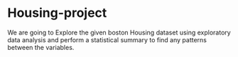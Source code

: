 # Housing-project

We are going to Explore the given boston Housing dataset using exploratory data analysis 
and perform a statistical summary to find any patterns between the variables.

